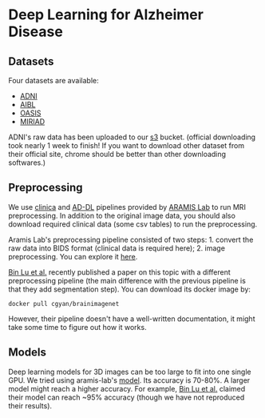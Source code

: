# Deep Learning for Alzheimer Disease 

## Datasets

Four datasets are available:
  - [ADNI](http://adni.loni.usc.edu/)
  - [AIBL](https://aibl.csiro.au/)
  - [OASIS](https://www.oasis-brains.org/)
  - [MIRIAD](https://www.ucl.ac.uk/drc/research/research-methods/minimal-interval-resonance-imaging-alzheimers-disease-miriad)

ADNI's raw data has been uploaded to our [s3](https://adni-raw-t1w.s3.amazonaws.com) bucket. (official downloading took nearly 1 week to finish! If you want to download other dataset from their official site, chrome should be better than other downloading softwares.)

## Preprocessing

We use [clinica](https://github.com/aramis-lab/clinica) and [AD-DL](https://github.com/aramis-lab/AD-DL) pipelines provided by [ARAMIS Lab](https://github.com/aramis-lab) to run MRI preprocessing. In addition to the original image data, you should also download required clinical data (some csv tables) to run the preprocessing.

Aramis Lab's preprocessing pipeline consisted of two steps: 1. convert the raw data into BIDS format (clinical data is required here); 2. image preprocessing. You can explore it [here](https://camo.githubusercontent.com/6d255d9b1eb580cd81665874330e0a903621d3839640a59aa623e356bd935fb0/687474703a2f2f7777772e636c696e6963612e72756e2f696d672f436c696e6963615f4578616d706c655f323032312d30342d30325f37356470692e6a7067).

[Bin Lu et al.](https://www.biorxiv.org/content/10.1101/2020.08.18.256594v4.full.pdf) recently published a paper on this topic with a different preprocessing pipeline (the main difference with the previous pipeline is that they add segmentation step). You can download its docker image by:
```
docker pull cgyan/brainimagenet
```
However, their pipeline doesn't have a well-written documentation, it might take some time to figure out how it works.

## Models

Deep learning models for 3D images can be too large to fit into one single GPU. We tried using aramis-lab's [model](https://github.com/aramis-lab/AD-DL/blob/6b8f10577663ac5508706eac7cb11319723dbc86/clinicadl/clinicadl/tools/deep_learning/models/image_level.py). Its accuracy is 70-80%. A larger model might reach a higher accuracy. For example, [Bin Lu et al.](https://github.com/Chaogan-Yan/BrainImageNet) claimed their model can reach ~95% accuracy (though we have not reproduced their results).
